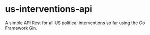 # us-interventions-api
A simple API Rest for all US political interventions so far using the Go Framework Gin.
